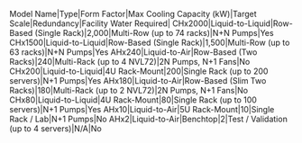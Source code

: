 Model Name|Type|Form Factor|Max Cooling Capacity (kW)|Target Scale|Redundancy|Facility Water Required|
CHx2000|Liquid-to-Liquid|Row-Based (Single Rack)|2,000|Multi-Row (up to 74 racks)|N+N Pumps|Yes
CHx1500|Liquid-to-Liquid|Row-Based (Single Rack)|1,500|Multi-Row (up to 63 racks)|N+N Pumps|Yes
AHx240|Liquid-to-Air|Row-Based (Two Racks)|240|Multi-Rack (up to 4 NVL72)|2N Pumps, N+1 Fans|No
CHx200|Liquid-to-Liquid|4U Rack-Mount|200|Single Rack (up to 200 servers)|N+1 Pumps|Yes
AHx180|Liquid-to-Air|Row-Based (Slim Two Racks)|180|Multi-Rack (up to 2 NVL72)|2N Pumps, N+1 Fans|No
CHx80|Liquid-to-Liquid|4U Rack-Mount|80|Single Rack (up to 100 servers)|N+1 Pumps|Yes
AHx10|Liquid-to-Air|5U Rack-Mount|10|Single Rack / Lab|N+1 Pumps|No
AHx2|Liquid-to-Air|Benchtop|2|Test / Validation (up to 4 servers)|N/A|No